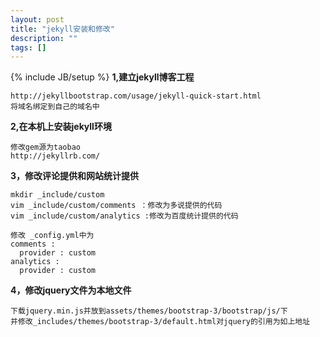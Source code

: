 ```yaml
---
layout: post
title: "jekyll安装和修改"
description: ""
tags: []
---
```

{% include JB/setup %}
**1,建立jekyll博客工程**

    http://jekyllbootstrap.com/usage/jekyll-quick-start.html
    将域名绑定到自己的域名中

**2,在本机上安装jekyll环境**

    修改gem源为taobao 
    http://jekyllrb.com/

**3，修改评论提供和网站统计提供**


    mkdir _include/custom
    vim _include/custom/comments ：修改为多说提供的代码
    vim _include/custom/analytics :修改为百度统计提供的代码

    修改 _config.yml中为
    comments :
      provider : custom
    analytics :
      provider : custom


**4，修改jquery文件为本地文件**

    下载jquery.min.js并放到assets/themes/bootstrap-3/bootstrap/js/下
    并修改_includes/themes/bootstrap-3/default.html对jquery的引用为如上地址
    

